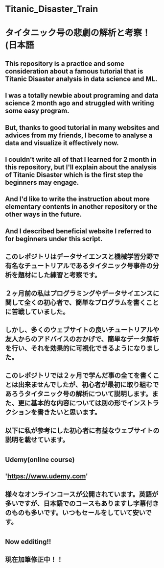 # Titanic_Disaster_Train
# タイタニック号の悲劇の解析と考察！(日本語
## This repository is a practice and some consideration about a famous tutorial that is Titanic Disaster analysis in data science and ML.
## I was a totally newbie about programing and data science 2 month ago and struggled with writing some easy program.
## But, thanks to good tutorial in many websites and advices from my friends, I become to analyse a data and visualize it effectively now.
## I couldn't write all of that I learned for 2 month in this repository, but I'll explain about the analysis of Titanic Disaster which is the first step the beginners may engage. 
## And I'd like to write the instruction about more elementary contents in another repository or the other ways in the future.
## And I described beneficial website I referred to for beginners under this script.

## このレポジトリはデータサイエンスと機械学習分野で有名なチュートリアルであるタイタニック号事件の分析を題材にした練習と考察です。
## ２ヶ月前の私はプログラミングやデータサイエンスに関して全くの初心者で、簡単なプログラムを書くことに苦戦していました。
## しかし、多くのウェブサイトの良いチュートリアルや友人からのアドバイスのおかげで、簡単なデータ解析を行い、それを効果的に可視化できるようになりました。
## このレポジトリでは２ヶ月で学んだ事の全てを書くことは出来ませんでしたが、初心者が最初に取り組むであろうタイタニック号の解析について説明します。また、更に基本的な内容については別の形でインストラクションを書きたいと思います。

## 以下に私が参考にした初心者に有益なウェブサイトの説明を載せています。
#
## Udemy(online course)
## 'https://www.udemy.com'
## 様々なオンラインコースが公開されています。英語が多いですが、日本語でのコースもありますし字幕付きのものも多いです。いつもセールをしていて安いです。
#
## Now edditing!!
## 現在加筆修正中！！
